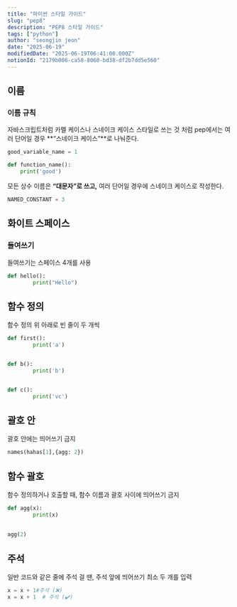 ```yaml
---
title: "파이썬 스타일 가이드"
slug: "pep8"
description: "PEP8 스타일 가이드"
tags: ["python"]
author: "seongjin jeon"
date: "2025-06-19"
modifiedDate: "2025-06-19T06:41:00.000Z"
notionId: "2179b006-ca58-8060-bd38-df2b7dd5e560"
---
```

## 이름


### 이름 규칙


자바스크립트처럼 카멜 케이스나 스네이크 케이스 스타일로 쓰는 것 처럼 pep에서는  여러 단어일 경우 **“스네이크 케이스”**로 나눠준다.


```python
good_variable_name = 1

def function_name():
	print('good')
```


모든 상수 이름은 **“대문자”로 쓰고,** 여러 단어일 경우에 스네이크 케이스로 작성한다.


```python
NAMED_CONSTANT = 3
```


## 화이트 스페이스


### 들여쓰기


들여쓰기는 스페이스 4개를 사용


```python
def hello():
		print("Hello")
```


## 함수 정의


함수 정의 위 아래로 빈 줄이 두 개씩


```python
def first():
		print('a')


def b():
		print('b')


def c():
		print('vc')
```


## 괄호 안


괄호 안에는 띄어쓰기 금지


```python
names(hahas[1],{agg: 2})
```


## 함수 괄호


함수 정의하거나 호출할 때, 함수 이름과 괄호 사이에 띄어쓰기 금지


```python
def agg(x):
		print(x)
		
		
agg(2)
```


## 주석


일반 코드와 같은 줄에 주석 걸 땐, 주석 앞에 띄어쓰기 최소 두 개를 입력


```python
x = x + 1#주석 (❌)
x = x + 1  # 주석 (✔️)
```

